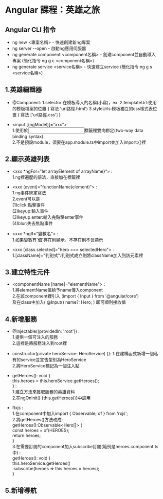 # Angular 課程：英雄之旅

## Angular CLI 指令

- ng new <專案名稱> - 快速創建新ng專案
- ng server --open - 啟動ng應用伺服器
- ng generate component <component名稱> - 創建component並自動導入專案 (簡化指令 ng g c <component名稱>)
- ng generate service <service名稱> - 快速建立service (簡化指令 ng g s <service名稱>)


## 1.英雄編輯器

- @Component:
  1.selector:在模板導入的名稱(小寫)，ex. <app-heroes></app-heroes>
  2.templateUrl:使用的模板檔案的位置 ( 寫法 'url路徑.html')
  3.styleUrls:模板獨立的css樣式表位置 ( 寫法 ['url路徑.css'] )

- <input [(ngModel)]="xxx"></input>  
  1.使用於<input>標籤裡雙向綁定(two-way data binding syntax)  
  2.不是預設module，須要在app.module.ts中import並加入import:{}裡  


## 2.顯示英雄列表

- <xxx *ngFor="let arrayElement of arrayName}"></xxx> :  
  1.ng裡遍歷的語法，直接加在標籤裡  

- <xxx (event)="functionName(element)"></xxx> :  
  1.ng事件綁定寫法  
  2.event可以是  
    (1)click:點擊事件  
    (2)keyup:輸入事件  
    (3)keyup.enter:輸入完點擊enter事件  
    (4)blur:失去焦點事件  

- <xxx *ngIf="變數名"></xxx> :  
  1.如果變數有'值'存在則顯示，不存在則不會顯示  

- <xxx [class.selected]="hero === selectedHero"></xxx> :  
  1.[className]="判別式":判別式成立則將className加入到該元素裡  

## 3.建立特性元件

- <componentName [name]="elementName"></componentName> :  
  1.將elementName值給予name傳入component  
  2.在該component裡引入 (import { Input } from '@angular/core')  
  及在class中加入( @Input() name?: Hero; ) 即可順利接收值  

## 4.新增服務

- @Injectable({providedIn: 'root'}) :  
  1.提供一個可注入的服務  
  2.這裡是將服務注入到root裡  

- constructor(private heroService: HeroService) {}:
  1.在建構函式新增一個私有的service並宣告型別為HeroService  
  2.將HeroService標記為一個注入點  

- getHeroes(): void {  
    this.heroes = this.heroService.getHeroes();  
  } :  
  1.建立方法來獲取服務的英雄資料  
  2.在ngOnInit() {this.getHeroes()}中調用  

- Rxjs :  
  1.在component中加入import { Observable, of } from 'rxjs';  
  2.將getHeroes()方法改成:  
    getHeroes():Observable<Hero[]> {  
      const heroes = of(HEROES);  
      return heroes;  
    }  
  3.在需要訂閱的component加入subscribe訂閱(範例是heroes.component.ts中) :  
    getHeroes(): void {  
      this.heroService.getHeroes()  
        .subscribe(heroes => this.heroes = heroes);  
  }  

## 5.新增導航


